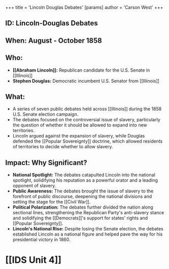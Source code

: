 +++
 title = 'Lincoln Douglas Debates'
[params]
	author = 'Carson West'
+++
## ID: Lincoln-Douglas Debates

## When: August - October 1858

## Who:
* **[[Abraham Lincoln]]:** Republican candidate for the U.S. Senate in [[Illinois]]
* **Stephen Douglas:** Democratic incumbent U.S. Senator from [[Illinois]]

## What:
* A series of seven public debates held across [[Illinois]] during the 1858 U.S. Senate election campaign.
* The debates focused on the controversial issue of slavery, particularly the question of whether it should be allowed to expand into new territories.
* Lincoln argued against the expansion of slavery, while Douglas defended the [[Popular Sovereignty]] doctrine, which allowed residents of territories to decide whether to allow slavery.

## Impact: Why Significant?
* **National Spotlight:** The debates catapulted Lincoln into the national spotlight, solidifying his reputation as a powerful orator and a leading opponent of slavery.
* **Public Awareness:** The debates brought the issue of slavery to the forefront of public discourse, deepening the national divisions and setting the stage for the [[Civil War]].
* **Political Polarization:** The debates further divided the nation along sectional lines, strengthening the Republican Party's anti-slavery stance and solidifying the [[Democrats]]'s support for states' rights and [[Popular Sovereignty]].
* **Lincoln's National Rise:** Despite losing the Senate election, the debates established Lincoln as a national figure and helped pave the way for his presidential victory in 1860. 

# [[IDS Unit 4]]